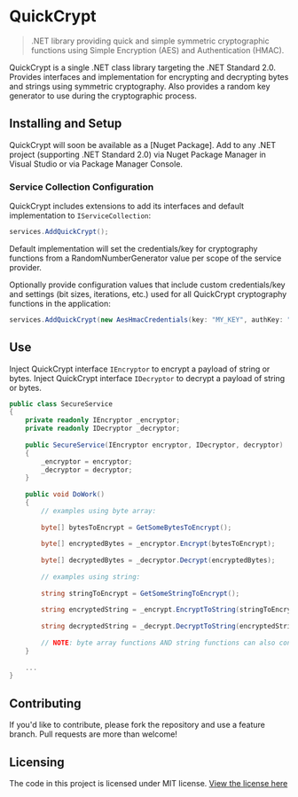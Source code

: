 # QuickCrypt
> .NET library providing quick and simple symmetric cryptographic functions using Simple Encryption (AES) and Authentication (HMAC). 

QuickCrypt is a single .NET class library targeting the .NET Standard 2.0. Provides interfaces and implementation for encrypting and decrypting bytes and strings using symmetric cryptography. Also provides a random key generator to use during the cryptographic process.

## Installing and Setup

QuickCrypt will soon be available as a [Nuget Package].  Add to any .NET project (supporting .NET Standard 2.0) via Nuget Package Manager in Visual Studio or via Package Manager Console.

### Service Collection Configuration

QuickCrypt includes extensions to add its interfaces and default implementation to `IServiceCollection`:

```csharp
services.AddQuickCrypt();
```

Default implementation will set the credentials/key for cryptography functions from a RandomNumberGenerator value per scope of the service provider.

Optionally provide configuration values that include custom credentials/key and settings (bit sizes, iterations, etc.) used for all QuickCrypt cryptography functions in the application:

```csharp
services.AddQuickCrypt(new AesHmacCredentials(key: "MY_KEY", authKey: "MY_AUTH_KEY"), new QuickCryptSettings() { ... });
```


## Use
Inject QuickCrypt interface `IEncryptor` to encrypt a payload of string or bytes.  Inject QuickCrypt interface `IDecryptor` to decrypt a payload of string or bytes.

```csharp
public class SecureService
{
    private readonly IEncryptor _encryptor;
    private readonly IDecryptor _decryptor;
  
    public SecureService(IEncryptor encryptor, IDecryptor, decryptor)
    {
        _encryptor = encryptor;
        _decryptor = decryptor;
    }
    
    public void DoWork()
    {
        // examples using byte array:
        
        byte[] bytesToEncrypt = GetSomeBytesToEncrypt();
        
        byte[] encryptedBytes = _encryptor.Encrypt(bytesToEncrypt);
        
        byte[] decryptedBytes = _decryptor.Decrypt(encryptedBytes);
        
        // examples using string:
        
        string stringToEncrypt = GetSomeStringToEncrypt();
        
        string encryptedString = _encrypt.EncryptToString(stringToEncrypt);
        
        string decryptedString = _decrypt.DecryptToString(encryptedString);
        
        // NOTE: byte array functions AND string functions can also convert from one or the other
    }
    
    ...
}
```

## Contributing

If you'd like to contribute, please fork the repository and use a feature
branch. Pull requests are more than welcome!


## Licensing

The code in this project is licensed under MIT license. [View the license here](LICENSE.md)
